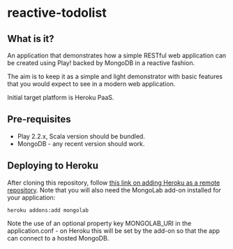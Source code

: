 reactive-todolist
=================

What is it?
-------------
An application that demonstrates how a simple RESTful web application can be created using Play! backed by MongoDB in a reactive fashion.

The aim is to keep it as a simple and light demonstrator with basic features that you would expect to see in a modern web application.

Initial target platform is Heroku PaaS.

Pre-requisites
--------------
- Play 2.2.x, Scala version should be bundled.
- MongoDB - any recent version should work.

Deploying to Heroku
-------------------
After cloning this repository, follow [this link on adding Heroku as a remote repository](https://devcenter.heroku.com/articles/git).
Note that you will also need the MongoLab add-on installed for your application:

`heroku addons:add mongolab`

Note the use of an optional property key MONGOLAB_URI in the application.conf - on Heroku this will be set by the add-on
so that the app can connect to a hosted MongoDB.